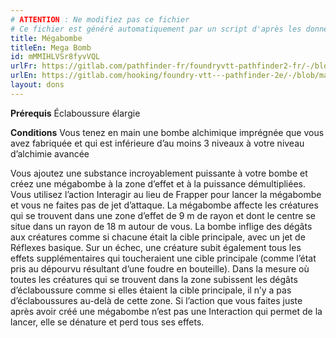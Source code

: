 ```yaml
---
# ATTENTION : Ne modifiez pas ce fichier
# Ce fichier est généré automatiquement par un script d'après les données du module Foundry VTT officiel et de sa traduction
title: Mégabombe
titleEn: Mega Bomb
id: mMMIHLVSr8fyvVQL
urlFr: https://gitlab.com/pathfinder-fr/foundryvtt-pathfinder2-fr/-/blob/master/data/feats/mMMIHLVSr8fyvVQL.htm
urlEn: https://gitlab.com/hooking/foundry-vtt---pathfinder-2e/-/blob/master/packs/data/feats.db/mega-bomb.json
layout: dons
---
```

**Prérequis** Éclaboussure élargie

**Conditions** Vous tenez en main une bombe alchimique imprégnée que vous avez fabriquée et qui est inférieure d’au moins 3 niveaux à votre niveau d’alchimie avancée

Vous ajoutez une substance incroyablement puissante à votre bombe et créez une mégabombe à la zone d’effet et à la puissance démultipliées. Vous utilisez l’action Interagir au lieu de Frapper pour lancer la mégabombe et vous ne faites pas de jet d’attaque. La mégabombe affecte les créatures qui se trouvent dans une zone d’effet de 9 m de rayon et dont le centre se situe dans un rayon de 18 m autour de vous. La bombe inflige des dégâts aux créatures comme si chacune était la cible principale, avec un jet de Réflexes basique. Sur un échec, une créature subit également tous les effets supplémentaires qui toucheraient une cible principale (comme l’état pris au dépourvu résultant d’une foudre en bouteille). Dans la mesure où toutes les créatures qui se trouvent dans la zone subissent les dégâts d’éclaboussure comme si elles étaient la cible principale, il n’y a pas d’éclaboussures au-delà de cette zone. Si l’action que vous faites juste après avoir créé une mégabombe n’est pas une Interaction qui permet de la lancer, elle se dénature et perd tous ses effets.

